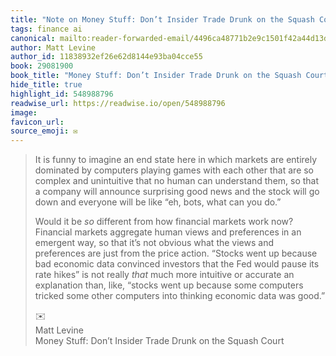 ```yaml
---
title: "Note on Money Stuff: Don’t Insider Trade Drunk on the Squash Court via Matt Levine"
tags: finance ai
canonical: mailto:reader-forwarded-email/4496ca48771b2e9c1501f42a44d13d87
author: Matt Levine
author_id: 11838932ef26e62d8144e93ba04cce55
book: 29081900
book_title: "Money Stuff: Don’t Insider Trade Drunk on the Squash Court"
hide_title: true
highlight_id: 548988796
readwise_url: https://readwise.io/open/548988796
image: 
favicon_url: 
source_emoji: ✉️
---
```


> It is funny to imagine an end state here in which markets are entirely dominated by computers playing games with each other that are so complex and unintuitive that no human can understand them, so that a company will announce surprising good news and the stock will go down and everyone will be like “eh, bots, what can you do.”
> 
> Would it be *so* different from how financial markets work now? Financial markets aggregate human views and preferences in an emergent way, so that it’s not obvious what the views and preferences are just from the price action. “Stocks went up because bad economic data convinced investors that the Fed would pause its rate hikes” is not really *that* much more intuitive or accurate an explanation than, like, “stocks went up because some computers tricked some other computers into thinking economic data was good.”
> <div class="quoteback-footer"><div class="quoteback-avatar"><span class="mini-emoji"> ✉️</span></div><div class="quoteback-metadata"><div class="metadata-inner"><span style="display:none">FROM:</span><div aria-label="Matt Levine" class="quoteback-author"> Matt Levine</div><div aria-label="Money Stuff: Don’t Insider Trade Drunk on the Squash Court" class="quoteback-title"> Money Stuff: Don’t Insider Trade Drunk on the Squash Court</div></div></div></div>
